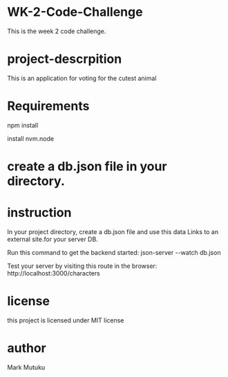 # WK-2-Code-Challenge
This is the week 2 code challenge.

# project-descrpition
This is an application for voting for the cutest animal

# Requirements
npm install

install nvm.node

# create a db.json file in your directory.

# instruction
In your project directory, create a db.json file and use this data Links to an external site.for your server DB.

Run this command to get the backend started: json-server --watch db.json

Test your server by visiting this route in the browser: http://localhost:3000/characters

# license
this project is licensed under MIT license

# author
Mark Mutuku